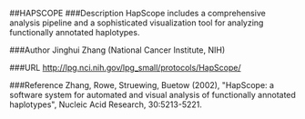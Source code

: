 ##HAPSCOPE
###Description
HapScope includes a comprehensive analysis pipeline and a sophisticated visualization tool for analyzing functionally annotated haplotypes.

###Author
Jinghui Zhang (National Cancer Institute, NIH)

###URL
http://lpg.nci.nih.gov/lpg_small/protocols/HapScope/

###Reference
Zhang, Rowe, Struewing, Buetow (2002), "HapScope: a software system for automated and visual analysis of functionally annotated haplotypes", Nucleic Acid Research, 30:5213-5221.


